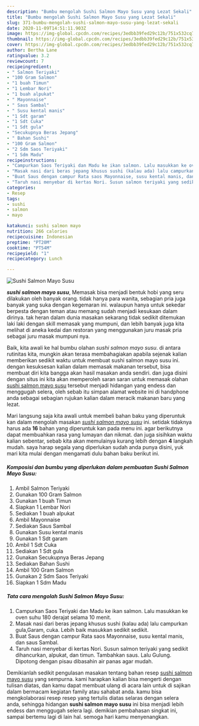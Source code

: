 ```yaml
---
description: "Bumbu mengolah Sushi Salmon Mayo Susu yang Lezat Sekali"
title: "Bumbu mengolah Sushi Salmon Mayo Susu yang Lezat Sekali"
slug: 371-bumbu-mengolah-sushi-salmon-mayo-susu-yang-lezat-sekali
date: 2020-11-09T14:51:11.903Z
image: https://img-global.cpcdn.com/recipes/3edbb39fed29c12b/751x532cq70/sushi-salmon-mayo-susu-foto-resep-utama.jpg
thumbnail: https://img-global.cpcdn.com/recipes/3edbb39fed29c12b/751x532cq70/sushi-salmon-mayo-susu-foto-resep-utama.jpg
cover: https://img-global.cpcdn.com/recipes/3edbb39fed29c12b/751x532cq70/sushi-salmon-mayo-susu-foto-resep-utama.jpg
author: Bertha Lane
ratingvalue: 3.2
reviewcount: 7
recipeingredient:
- " Salmon Teriyaki"
- "100 Gram Salmon"
- "1 buah Timun"
- "1 Lembar Nori"
- "1 buah alpukat"
- " Mayonnaise"
- " Saus Sambal"
- " Susu kental manis"
- "1 Sdt garam"
- "1 Sdt Cuka"
- "1 Sdt gula"
- "Secukupnya Beras Jepang"
- " Bahan Sushi"
- "100 Gram Salmon"
- "2 Sdm Saos Teriyaki"
- "1 Sdm Madu"
recipeinstructions:
- "Campurkan Saos Teriyaki dan Madu ke ikan salmon. Lalu masukkan ke oven suhu 180 derajat selama 10 menit."
- "Masak nasi dari beras jepang khusus sushi (kalau ada) lalu campurkan gula,Garam, cuka. Lebih baik masukkan sedikit sedikit."
- "Buat Saus dengan campur Rata saos Mayonnaise, susu kental manis, dan saus Sambal."
- "Taruh nasi menyebar di kertas Nori. Susun salmon teriyaki yang sedikit dihancurkan, alpukat, dan timun. Tambahkan saus. Lalu Gulung. Dipotong dengan pisau dibasahin air panas agar mudah."
categories:
- Resep
tags:
- sushi
- salmon
- mayo

katakunci: sushi salmon mayo 
nutrition: 266 calories
recipecuisine: Indonesian
preptime: "PT20M"
cooktime: "PT54M"
recipeyield: "1"
recipecategory: Lunch

---
```



![Sushi Salmon Mayo Susu](https://img-global.cpcdn.com/recipes/3edbb39fed29c12b/751x532cq70/sushi-salmon-mayo-susu-foto-resep-utama.jpg)

<b><i>sushi salmon mayo susu</i></b>, Memasak bisa menjadi bentuk hobi yang seru dilakukan oleh banyak orang. tidak hanya para wanita, sebagian pria juga banyak yang suka dengan kegemaran ini. walaupun hanya untuk sekedar berpesta dengan teman atau memang sudah menjadi kesukaan dalam dirinya. tak heran dalam dunia masakan sekarang tidak sedikit ditemukan laki laki dengan skill memasak yang mumpuni, dan lebih banyak juga kita melihat di aneka kedai dan restoran yang menggunakan juru masak pria sebagai juru masak mumpuni nya.



Baik, kita awali ke hal bumbu olahan <i>sushi salmon mayo susu</i>. di antara rutinitas kita, mungkin akan terasa membahagiakan apabila sejenak kalian memberikan sedikit waktu untuk membuat sushi salmon mayo susu ini. dengan kesuksesan kalian dalam memasak makanan tersebut, bisa membuat diri kita bangga akan hasil masakan anda sendiri. dan juga disini dengan situs ini kita akan memperoleh saran saran untuk memasak olahan <u>sushi salmon mayo susu</u> tersebut menjadi hidangan yang endess dan menggugah selera, oleh sebab itu simpan alamat website ini di handphone anda sebagai sebagian rujukan kalian dalam meracik makanan baru yang lezat.


Mari langsung saja kita awali untuk membeli bahan baku yang diperuntuk kan dalam mengolah masakan <u><i>sushi salmon mayo susu</i></u> ini. setidak tidaknya harus ada <b>16</b> bahan yang diperuntuk kan pada menu ini. agar berikutnya dapat membuahkan rasa yang lumayan dan nikmat. dan juga sisihkan waktu kalian sebentar, sebab kita akan memulainya kurang lebih dengan <b>4</b> langkah mudah. saya harap segala yang diperlukan sudah anda punya disini, yuk mari kita mulai dengan mengamati dulu bahan baku berikut ini.

<!--inarticleads1-->

##### Komposisi dan bumbu yang diperlukan dalam pembuatan Sushi Salmon Mayo Susu:

1. Ambil  Salmon Teriyaki
1. Gunakan 100 Gram Salmon
1. Gunakan 1 buah Timun
1. Siapkan 1 Lembar Nori
1. Sediakan 1 buah alpukat
1. Ambil  Mayonnaise
1. Sediakan  Saus Sambal
1. Gunakan  Susu kental manis
1. Gunakan 1 Sdt garam
1. Ambil 1 Sdt Cuka
1. Sediakan 1 Sdt gula
1. Gunakan Secukupnya Beras Jepang
1. Sediakan  Bahan Sushi
1. Ambil 100 Gram Salmon
1. Gunakan 2 Sdm Saos Teriyaki
1. Siapkan 1 Sdm Madu




<!--inarticleads2-->

##### Tata cara mengolah Sushi Salmon Mayo Susu:

1. Campurkan Saos Teriyaki dan Madu ke ikan salmon. Lalu masukkan ke oven suhu 180 derajat selama 10 menit.
1. Masak nasi dari beras jepang khusus sushi (kalau ada) lalu campurkan gula,Garam, cuka. Lebih baik masukkan sedikit sedikit.
1. Buat Saus dengan campur Rata saos Mayonnaise, susu kental manis, dan saus Sambal.
1. Taruh nasi menyebar di kertas Nori. Susun salmon teriyaki yang sedikit dihancurkan, alpukat, dan timun. Tambahkan saus. Lalu Gulung. Dipotong dengan pisau dibasahin air panas agar mudah.




Demikianlah sedikit pengulasan masakan tentang bahan resep <u>sushi salmon mayo susu</u> yang sempurna. kami harapkan kalian bisa mengerti dengan tulisan diatas, dan kamu dapat membuat ulang di acara lain untuk di sajikan dalam bermacam kegiatan family atau sahabat anda. kamu bisa mengkolaborasi resep resep yang tertulis diatas selaras dengan selera anda, sehingga hidangan <b>sushi salmon mayo susu</b> ini bisa menjadi lebih endess dan menggugah selera lagi. demikian pembahasan singkat ini, sampai bertemu lagi di lain hal. semoga hari kamu menyenangkan.
